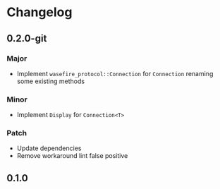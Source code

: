 # Changelog

## 0.2.0-git

### Major

- Implement `wasefire_protocol::Connection` for `Connection` renaming some existing methods

### Minor

- Implement `Display` for `Connection<T>`

### Patch

- Update dependencies
- Remove workaround lint false positive

## 0.1.0

<!-- Increment to skip CHANGELOG.md test: 2 -->
